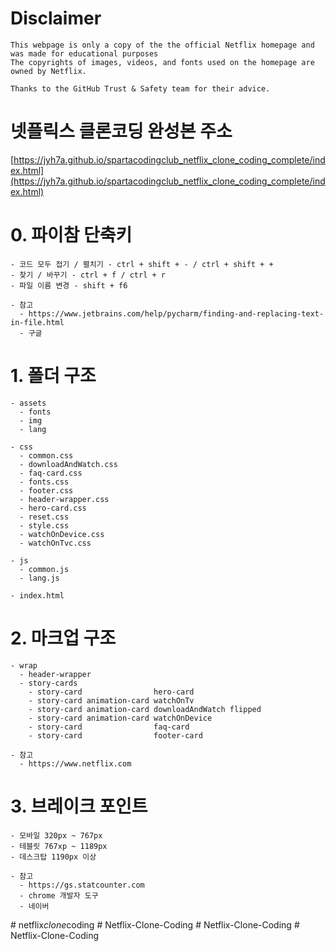 # Disclaimer 
```
This webpage is only a copy of the the official Netflix homepage and was made for educational purposes
The copyrights of images, videos, and fonts used on the homepage are owned by Netflix.

Thanks to the GitHub Trust & Safety team for their advice.
```

# 넷플릭스 클론코딩 완성본 주소
[https://jyh7a.github.io/spartacodingclub_netflix_clone_coding_complete/index.html](https://jyh7a.github.io/spartacodingclub_netflix_clone_coding_complete/index.html)


# 0. 파이참 단축키
```
- 코드 모두 접기 / 펼치기 - ctrl + shift + - / ctrl + shift + +
- 찾기 / 바꾸기 - ctrl + f / ctrl + r 
- 파일 이름 변경 - shift + f6

- 참고
  - https://www.jetbrains.com/help/pycharm/finding-and-replacing-text-in-file.html
  - 구글
```


# 1. 폴더 구조
```
- assets
  - fonts
  - img
  - lang
  
- css
  - common.css
  - downloadAndWatch.css
  - faq-card.css
  - fonts.css
  - footer.css
  - header-wrapper.css
  - hero-card.css
  - reset.css
  - style.css  
  - watchOnDevice.css
  - watchOnTvc.css
  
- js
  - common.js
  - lang.js
  
- index.html
```

# 2. 마크업 구조
```
- wrap
  - header-wrapper
  - story-cards 
    - story-card                hero-card
    - story-card animation-card watchOnTv
    - story-card animation-card downloadAndWatch flipped
    - story-card animation-card watchOnDevice
    - story-card                faq-card
    - story-card                footer-card    
    
- 참고
  - https://www.netflix.com
```

# 3. 브레이크 포인트 
```
- 모바일 320px ~ 767px
- 테블릿 767xp ~ 1189px
- 데스크탑 1190px 이상
 
- 참고
  - https://gs.statcounter.com
  - chrome 개발자 도구
  - 네이버
```
#   n e t f l i x _ c l o n e _ c o d i n g  
 #   N e t f l i x - C l o n e - C o d i n g  
 #   N e t f l i x - C l o n e - C o d i n g  
 #   N e t f l i x - C l o n e - C o d i n g  
 
